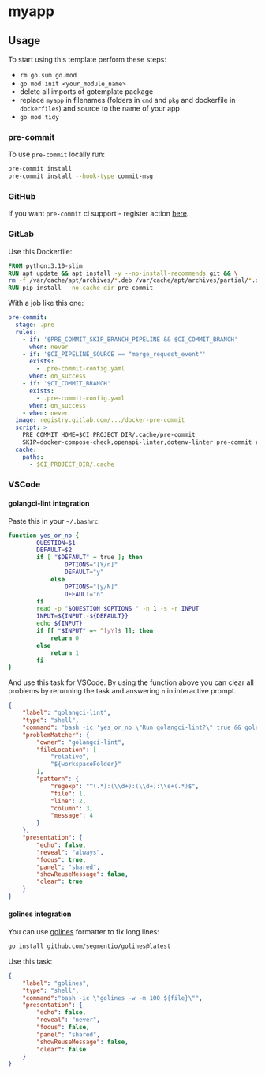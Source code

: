 # myapp

## Usage

To start using this template perform these steps:

- `rm go.sum go.mod`
- `go mod init <your_module_name>`
- delete all imports of gotemplate package
- replace `myapp` in filenames (folders in `cmd` and `pkg` and dockerfile in
`dockerfiles`) and source to the name of your app
- `go mod tidy`

### pre-commit

To use `pre-commit` locally run:

```bash
pre-commit install
pre-commit install --hook-type commit-msg
```

### GitHub

If you want `pre-commit` ci support - register action [here](https://pre-commit.ci/).

### GitLab

Use this Dockerfile:

```dockerfile
FROM python:3.10-slim
RUN apt update && apt install -y --no-install-recommends git && \
rm -f /var/cache/apt/archives/*.deb /var/cache/apt/archives/partial/*.deb /var/cache/apt/*.bin || true
RUN pip install --no-cache-dir pre-commit
```

With a job like this one:

```yaml
pre-commit:
  stage: .pre
  rules:
    - if: '$PRE_COMMIT_SKIP_BRANCH_PIPELINE && $CI_COMMIT_BRANCH'
      when: never
    - if: '$CI_PIPELINE_SOURCE == "merge_request_event"'
      exists:
        - .pre-commit-config.yaml
      when: on_success
    - if: '$CI_COMMIT_BRANCH'
      exists:
        - .pre-commit-config.yaml
      when: on_success
    - when: never
  image: registry.gitlab.com/.../docker-pre-commit
  script: >
    PRE_COMMIT_HOME=$CI_PROJECT_DIR/.cache/pre-commit
    SKIP=docker-compose-check,openapi-linter,dotenv-linter pre-commit run --all-files
  cache:
    paths:
      - $CI_PROJECT_DIR/.cache
```

### VSCode

#### golangci-lint integration

Paste this in your `~/.bashrc`:

```bash
function yes_or_no {
        QUESTION=$1
        DEFAULT=$2
        if [ "$DEFAULT" = true ]; then
                OPTIONS="[Y/n]"
                DEFAULT="y"
            else
                OPTIONS="[y/N]"
                DEFAULT="n"
        fi
        read -p "$QUESTION $OPTIONS " -n 1 -s -r INPUT
        INPUT=${INPUT:-${DEFAULT}}
        echo ${INPUT}
        if [[ "$INPUT" =~ ^[yY]$ ]]; then
            return 0
        else
            return 1
        fi
}
```

And use this task for VSCode. By using the function above you can clear all problems
by rerunning the task and answering `n` in interactive prompt.

```json
{
    "label": "golangci-lint",
    "type": "shell",
    "command": "bash -ic 'yes_or_no \"Run golangci-lint?\" true && golangci-lint run --enable-all || true'",
    "problemMatcher": {
        "owner": "golangci-lint",
        "fileLocation": [
            "relative",
            "${workspaceFolder}"
        ],
        "pattern": {
            "regexp": "^(.*):(\\d+):(\\d+):\\s+(.*)$",
            "file": 1,
            "line": 2,
            "column": 3,
            "message": 4
        }
    },
    "presentation": {
        "echo": false,
        "reveal": "always",
        "focus": true,
        "panel": "shared",
        "showReuseMessage": false,
        "clear": true
    }
}
```

#### golines integration

You can use [golines](https://github.com/segmentio/golines) formatter to fix long lines:

```bash
go install github.com/segmentio/golines@latest
```

Use this task:

```json
{
    "label": "golines",
    "type": "shell",
    "command":"bash -ic \"golines -w -m 100 ${file}\"",
    "presentation": {
        "echo": false,
        "reveal": "never",
        "focus": false,
        "panel": "shared",
        "showReuseMessage": false,
        "clear": false
    }
}
```
